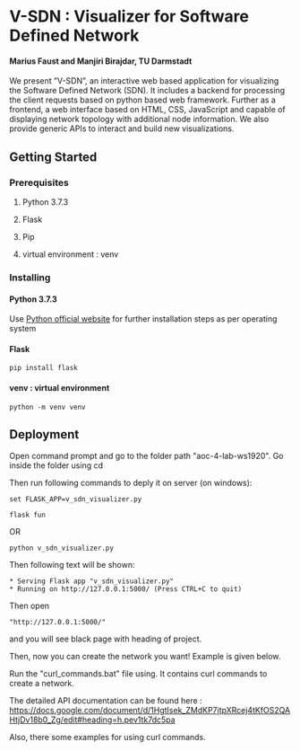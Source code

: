 # V-SDN : Visualizer for Software Defined Network

#### Marius Faust and Manjiri Birajdar, TU Darmstadt

We present ”V-SDN”, an interactive web based application for visualizing the Software Defined Network (SDN). It includes a backend for processing the client requests based on python
based web framework. Further as a frontend, a web interface based on HTML, CSS, JavaScript and capable of displaying network topology with additional node information. We also
provide generic APIs to interact and build new visualizations.

## Getting Started

### Prerequisites

1. Python 3.7.3

2. Flask

3. Pip

4. virtual environment :  venv

### Installing

#### Python 3.7.3

Use [Python official website](https://www.python.org/downloads/)  for further installation steps as per operating system

#### Flask

```
pip install flask
```

#### venv : virtual environment

```
python -m venv venv
```

## Deployment

Open command prompt and go to the folder path "aoc-4-lab-ws1920". Go inside the folder using cd

Then run following commands to deply it on server (on windows):

```
set FLASK_APP=v_sdn_visualizer.py

flask fun
```

OR
```
python v_sdn_visualizer.py
```

Then following text will be shown:

```
* Serving Flask app "v_sdn_visualizer.py"
* Running on http://127.0.0.1:5000/ (Press CTRL+C to quit)
```

Then open 

```
"http://127.0.0.1:5000/"
```

and you will see black page with heading of project.

Then, now you can create the network you want! Example is given below.

Run the "curl_commands.bat" file using. It contains curl commands to create a network.

The detailed API documentation can be found here : https://docs.google.com/document/d/1HgtIsek_ZMdKP7jtpXRcej4tKfOS2QAHtjDv18b0_Zg/edit#heading=h.pev1tk7dc5pa


Also, there some examples for using curl commands.
